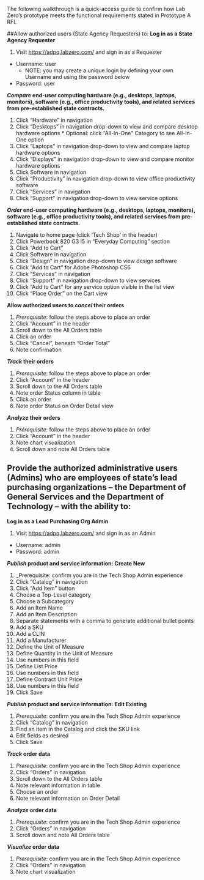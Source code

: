 The following walkthrough is a quick-access guide to confirm how Lab Zero’s prototype meets the functional requirements stated in Prototype A RFI.

##Allow authorized users (State Agency Requesters) to:
**Log in as a State Agency Requester**

1. Visit https://adpq.labzero.com/ and sign in as a Requester
  * Username: user 
      * NOTE: you may create a unique login by defining your own Username and using the password below
  * Password: user

**_Compare_ end-user computing hardware (e.g., desktops, laptops, monitors), software (e.g., office productivity tools), and related services from pre-established state contracts.**

1. Click “Hardware” in navigation
  1. Click “Desktops” in navigation drop-down to view and compare desktop hardware options
    * Optional: click “All-In-One” Category to see All-In-One option
  2. Click “Laptops” in navigation drop-down to view and compare laptop hardware options
  3. Click “Displays” in navigation drop-down to view and compare monitor hardware options
2. Click Software in navigation
  1. Click “Productivity” in navigation drop-down to view office productivity software
3. Click “Services” in navigation
  1. Click “Support” in navigation drop-down to view service options

**_Order_ end-user computing hardware (e.g., desktops, laptops, monitors), software (e.g., office productivity tools), and related services from pre-established state contracts.**

1. Navigate to home page (click ‘Tech Shop’ in the header)
2. Click Powerbook 820 G3 I5 in “Everyday Computing” section
3. Click “Add to Cart”
4. Click Software in navigation
  1. Click “Design” in navigation drop-down to view design software
5. Click “Add to Cart” for Adobe Photoshop CS6
6. Click “Services” in navigation
  1. Click “Support” in navigation drop-down to view services
7. Click “Add to Cart” for any service option visible in the list view
8. Click “Place Order” on the Cart view

**Allow authorized users to _cancel_ their orders**

1. _Prerequisite_: follow the steps above to place an order
2. Click “Account” in the header
3. Scroll down to the All Orders table
4. Click an order 
5. Click “Cancel”, beneath “Order Total”
6. Note confirmation

**_Track_ their orders**

1. _Prerequisite_: follow the steps above to place an order
2. Click “Account” in the header
3. Scroll down to the All Orders table
  1. Note order Status column in table
4. Click an order 
5. Note order Status on Order Detail view

**_Analyze_ their orders**

1. _Prerequisite_: follow the steps above to place an order
2. Click “Account” in the header
3. Note chart visualization
4. Scroll down and note All Orders table 


## Provide the authorized administrative users (Admins) who are employees of state’s lead purchasing organizations – the Department of General Services and the Department of Technology – with the ability to:

**Log in as a Lead Purchasing Org Admin**

1. Visit https://adpq.labzero.com/ and sign in as an Admin
* Username: admin
* Password: admin

**_Publish_ product and service information: Create New**

1. _Prerequisite: confirm you are in the Tech Shop Admin experience
2. Click “Catalog” in navigation
3. Click “Add Item” button
4. Choose a Top-Level category
5. Choose a Subcategory
6. Add an Item Name
7. Add an Item Description
  1. Separate statements with a comma to generate additional bullet points
8. Add a SKU
9. Add a CLIN
10. Add a Manufacturer 
11. Define the Unit of Measure
12. Define Quantity in the Unit of Measure
   1. Use numbers in this field
13. Define List Price
   1. Use numbers in this field
14. Define Contract Unit Price
   1. Use numbers in this field
15. Click Save

**_Publish_ product and service information: Edit Existing**

1. _Prerequisite_: confirm you are in the Tech Shop Admin experience
2. Click “Catalog” in navigation
3. Find an item in the Catalog and click the SKU link
4. Edit fields as desired
5. Click Save

**_Track_ order data**

1. _Prerequisite_: confirm you are in the Tech Shop Admin experience
2. Click “Orders” in navigation
3. Scroll down to the All Orders table
  1. Note relevant information in table
5. Choose an order
  1. Note relevant information on Order Detail

**_Analyze_ order data**

1. _Prerequisite_: confirm you are in the Tech Shop Admin experience
2. Click “Orders” in navigation
3. Scroll down and note All Orders table

**_Visualize_ order data**

1. _Prerequisite_: confirm you are in the Tech Shop Admin experience
2. Click “Orders” in navigation
3. Note chart visualization


